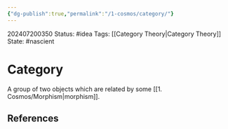 ```yaml
---
{"dg-publish":true,"permalink":"/1-cosmos/category/"}
---
```


202407200350
Status: #idea
Tags: [[Category Theory\|Category Theory]]
State: #nascient
# Category
A group of two objects which are related by some [[1. Cosmos/Morphism\|morphism]].


## References
